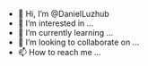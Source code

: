 - 👋 Hi, I’m @DanielLuzhub
- 👀 I’m interested in ...
- 🌱 I’m currently learning ...
- 💞️ I’m looking to collaborate on ...
- 📫 How to reach me ...

<!---
DanielLuzhub/DanielLuzhub is a ✨ special ✨ repository because its `README.md` (this file) appears on your GitHub profile.
You can click the Preview link to take a look at your changes.
--->
